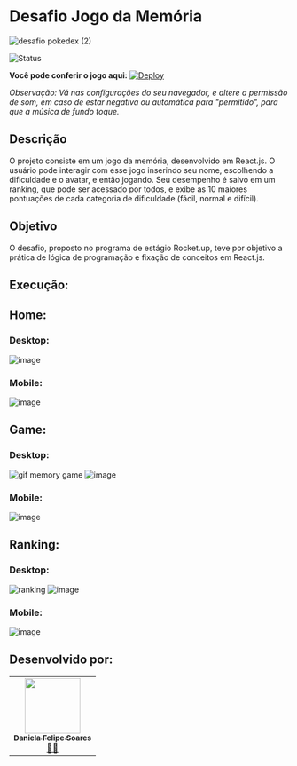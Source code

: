 # Desafio Jogo da Memória
![desafio pokedex (2)](https://github.com/Danifeares/pokemon-memory-game/assets/117787402/13b2b923-1f64-4631-8c57-1dad4611acc8)

<img alt="Status" src="https://img.shields.io/badge/Status-Finalizado-lightgreen"> 

**Você pode conferir o jogo aqui:** 
[![Deploy](https://img.shields.io/badge/Deploy-f1c8df?style=for-the-badge&logo=github)](http://pokemon-memory-game-swart.vercel.app/)

*Observação: Vá nas configurações do seu navegador, e altere a permissão de som, em caso de estar negativa ou automática para "permitido", para que a música de fundo toque.*

## Descrição
O projeto consiste em um jogo da memória, desenvolvido em React.js. O usuário pode interagir com esse jogo inserindo seu nome, escolhendo a dificuldade e o avatar, e então jogando. Seu desempenho é salvo em um ranking, que pode ser acessado por todos, e exibe as 10 maiores pontuações de cada categoria de dificuldade (fácil, normal e difícil).

## Objetivo
O desafio, proposto no programa de estágio Rocket.up, teve por objetivo a prática de lógica de programação e fixação de conceitos em React.js.

## Execução:

## Home:

### Desktop:
![image](https://github.com/Danifeares/pokemon-memory-game/assets/117787402/80e94047-e2de-4d2e-bd02-13ef3069ff26)

### Mobile:
![image](https://github.com/Danifeares/pokemon-memory-game/assets/117787402/1fd7d372-f789-4e0a-b09e-beb2a3ae9d5d)

## Game:

### Desktop:
![gif memory game](https://github.com/Danifeares/pokemon-memory-game/assets/117787402/d3427548-b215-4c82-b7a6-e161f8b483e4)
![image](https://github.com/Danifeares/pokemon-memory-game/assets/117787402/acf927ba-8019-4f1b-ac68-147434039bc3)

### Mobile:
![image](https://github.com/Danifeares/pokemon-memory-game/assets/117787402/929684b2-02fd-4504-817b-537e785d1128)

## Ranking:

### Desktop:
![ranking](https://github.com/Danifeares/pokemon-memory-game/assets/117787402/6c051056-38b8-4b84-b58f-54099abf8ef6)
![image](https://github.com/Danifeares/pokemon-memory-game/assets/117787402/feb58371-b047-4ffd-87ca-ef59dd444a5d)

### Mobile:
![image](https://github.com/Danifeares/pokemon-memory-game/assets/117787402/1dde621b-af6d-4861-808a-476ddf5e2a71)

## Desenvolvido por:
<table>
  <tr>
    <td align="center"><a target="_blank" href="https://github.com/Danifeares"><img src="https://avatars.githubusercontent.com/u/117787402?v=4" width="100px;" alt=""/><br /><sub><b>Daniela Felipe Soares</b></sub></a><br /><a target="_blank" href="https://github.com/Danifeares">👩‍💻</a></td>
  </tr>
</table>
